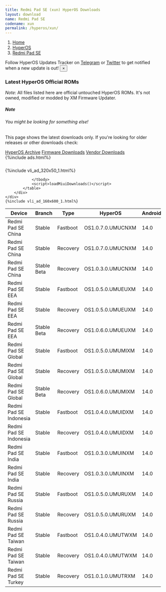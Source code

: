 ```yaml
---
title: Redmi Pad SE (xun) HyperOS Downloads
layout: download
name: Redmi Pad SE
codename: xun
permalink: /hyperos/xun/
---
```

<nav aria-label="breadcrumb">
    <ol class="breadcrumb">
        <li class="breadcrumb-item"><a href="/">Home</a></li>
        <li class="breadcrumb-item"><a href="/hyperos/">HyperOS</a></li>
        <li class="breadcrumb-item active" aria-current="page"><a href="/hyperos/xun/">Redmi Pad SE</a></li>
    </ol>
</nav>
<div class="alert alert-primary alert-dismissible fade show" role="alert">
    Follow HyperOS Updates Tracker on <a href="https://t.me/MIUIUpdatesTracker" class="alert-link">Telegram</a>
     or <a href="https://twitter.com/MiFwUpdater" class="alert-link">Twitter</a> to get notified when a new update is out!
    <button type="button" class="close" data-dismiss="alert" aria-label="Close">
        <span aria-hidden="true">&times;</span>
    </button>
</div>

### Latest HyperOS Official ROMs
*Note*: All files listed here are official untouched HyperOS ROMs. It's not owned, modified or modded by XM Firmware Updater.
<div class="card">
  <div class="card-body">
    <h5 class="card-title">Note</h5>
    <h6 class="card-subtitle mb-2 text-muted">You might be looking for something else!</h6>
    <p class="card-text">This page shows the latest downloads only.
     If you're looking for older releases or other downloads check:</p>
    <a href="/archive/hyperos/xun/" class="card-link">HyperOS Archive</a>
    <a href="/firmware/xun/" class="card-link">Firmware Downloads</a>
    <a href="/vendor/xun/" class="card-link">Vendor Downloads</a>
  </div>
</div>
{%include ads.html%}
<div class="row justify-content-center">
    <div class="col-10">
        <div class="table-responsive-md" style="margin-top: 25px;">
            {%include vli_ad_320x50_1.html%}
            <table id="miui" class="display dt-responsive nowrap compact table table-striped table-hover table-sm">
                <thead class="thead-dark">
                    <tr>
                        <th data-ref="device">Device</th>
                        <th data-ref="branch">Branch</th>
                        <th data-ref="type">Type</th>
                        <th data-ref="miui">HyperOS</th>
                        <th data-ref="android">Android</th>
                        <th data-ref="size">Size</th>
                        <th data-ref="size">Date</th>
                        <th data-ref="link">Link</th>
                    </tr>
                </thead>
                <tbody>
                <tr><td>Redmi Pad SE China</td><td>Stable</td><td>Fastboot</td><td>OS1.0.7.0.UMUCNXM</td><td>14.0</td><td>5.3 GB</td><td>2024-09-10</td><td><a href="/hyperos/xun/stable/OS1.0.7.0.UMUCNXM/">Download</a></td></tr>
<tr><td>Redmi Pad SE China</td><td>Stable</td><td>Recovery</td><td>OS1.0.7.0.UMUCNXM</td><td>14.0</td><td>4.2 GB</td><td>2024-09-14</td><td><a href="/hyperos/xun/stable/OS1.0.7.0.UMUCNXM/">Download</a></td></tr>
<tr><td>Redmi Pad SE China</td><td>Stable Beta</td><td>Recovery</td><td>OS1.0.3.0.UMUCNXM</td><td>14.0</td><td>4.2 GB</td><td>2024-01-24</td><td><a href="/hyperos/xun/stable beta/OS1.0.3.0.UMUCNXM/">Download</a></td></tr>
<tr><td>Redmi Pad SE EEA</td><td>Stable</td><td>Fastboot</td><td>OS1.0.5.0.UMUEUXM</td><td>14.0</td><td>5.1 GB</td><td>2024-11-14</td><td><a href="/hyperos/xun/stable/OS1.0.5.0.UMUEUXM/">Download</a></td></tr>
<tr><td>Redmi Pad SE EEA</td><td>Stable</td><td>Recovery</td><td>OS1.0.5.0.UMUEUXM</td><td>14.0</td><td>4.1 GB</td><td>2024-11-18</td><td><a href="/hyperos/xun/stable/OS1.0.5.0.UMUEUXM/">Download</a></td></tr>
<tr><td>Redmi Pad SE EEA</td><td>Stable Beta</td><td>Recovery</td><td>OS1.0.6.0.UMUEUXM</td><td>14.0</td><td>4.1 GB</td><td>2024-12-05</td><td><a href="/hyperos/xun/stable beta/OS1.0.6.0.UMUEUXM/">Download</a></td></tr>
<tr><td>Redmi Pad SE Global</td><td>Stable</td><td>Fastboot</td><td>OS1.0.5.0.UMUMIXM</td><td>14.0</td><td>5.3 GB</td><td>2024-11-27</td><td><a href="/hyperos/xun/stable/OS1.0.5.0.UMUMIXM/">Download</a></td></tr>
<tr><td>Redmi Pad SE Global</td><td>Stable</td><td>Recovery</td><td>OS1.0.5.0.UMUMIXM</td><td>14.0</td><td>4.1 GB</td><td>2024-12-03</td><td><a href="/hyperos/xun/stable/OS1.0.5.0.UMUMIXM/">Download</a></td></tr>
<tr><td>Redmi Pad SE Global</td><td>Stable Beta</td><td>Recovery</td><td>OS1.0.6.0.UMUMIXM</td><td>14.0</td><td>4.1 GB</td><td>2024-12-06</td><td><a href="/hyperos/xun/stable beta/OS1.0.6.0.UMUMIXM/">Download</a></td></tr>
<tr><td>Redmi Pad SE Indonesia</td><td>Stable</td><td>Fastboot</td><td>OS1.0.4.0.UMUIDXM</td><td>14.0</td><td>5.1 GB</td><td>2024-10-23</td><td><a href="/hyperos/xun/stable/OS1.0.4.0.UMUIDXM/">Download</a></td></tr>
<tr><td>Redmi Pad SE Indonesia</td><td>Stable</td><td>Recovery</td><td>OS1.0.4.0.UMUIDXM</td><td>14.0</td><td>4.1 GB</td><td>2024-11-12</td><td><a href="/hyperos/xun/stable/OS1.0.4.0.UMUIDXM/">Download</a></td></tr>
<tr><td>Redmi Pad SE India</td><td>Stable</td><td>Fastboot</td><td>OS1.0.3.0.UMUINXM</td><td>14.0</td><td>4.6 GB</td><td>2024-10-18</td><td><a href="/hyperos/xun/stable/OS1.0.3.0.UMUINXM/">Download</a></td></tr>
<tr><td>Redmi Pad SE India</td><td>Stable</td><td>Recovery</td><td>OS1.0.3.0.UMUINXM</td><td>14.0</td><td>4.0 GB</td><td>2024-11-04</td><td><a href="/hyperos/xun/stable/OS1.0.3.0.UMUINXM/">Download</a></td></tr>
<tr><td>Redmi Pad SE Russia</td><td>Stable</td><td>Fastboot</td><td>OS1.0.5.0.UMURUXM</td><td>14.0</td><td>5.4 GB</td><td>2024-10-23</td><td><a href="/hyperos/xun/stable/OS1.0.5.0.UMURUXM/">Download</a></td></tr>
<tr><td>Redmi Pad SE Russia</td><td>Stable</td><td>Recovery</td><td>OS1.0.5.0.UMURUXM</td><td>14.0</td><td>4.0 GB</td><td>2024-11-12</td><td><a href="/hyperos/xun/stable/OS1.0.5.0.UMURUXM/">Download</a></td></tr>
<tr><td>Redmi Pad SE Taiwan</td><td>Stable</td><td>Fastboot</td><td>OS1.0.4.0.UMUTWXM</td><td>14.0</td><td>5.0 GB</td><td>2024-10-25</td><td><a href="/hyperos/xun/stable/OS1.0.4.0.UMUTWXM/">Download</a></td></tr>
<tr><td>Redmi Pad SE Taiwan</td><td>Stable</td><td>Recovery</td><td>OS1.0.4.0.UMUTWXM</td><td>14.0</td><td>4.0 GB</td><td>2024-11-22</td><td><a href="/hyperos/xun/stable/OS1.0.4.0.UMUTWXM/">Download</a></td></tr>
<tr><td>Redmi Pad SE Turkey</td><td>Stable</td><td>Recovery</td><td>OS1.0.1.0.UMUTRXM</td><td>14.0</td><td>4.1 GB</td><td>2024-03-15</td><td><a href="/hyperos/xun/stable/OS1.0.1.0.UMUTRXM/">Download</a></td></tr>

                </tbody>
                <script>loadMiuiDownloads()</script>
            </table>
        </div>
    </div>
    {%include vli_ad_160x600_1.html%}
</div>
